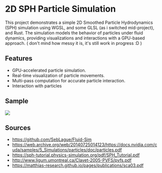 # 2D SPH Particle Simulation

This project demonstrates a simple 2D Smoothed Particle Hydrodynamics (SPH) simulation using WGSL, and some GLSL (as i switched mid-project), and Rust. The simulation models the behavior of particles under fluid dynamics, providing visualizations and interactions with a GPU-based approach. ( don't mind how messy it is, it's still work in progress :D )

## Features

- GPU-accelerated particle simulation.
- Real-time visualization of particle movements.
- Multi-pass computation for accurate particle interaction.
- Interaction with particles

## Sample
![](https://github.com/vhrollo/fluid_simulations/blob/main/example/example.gif)

## Sources
- https://github.com/SebLague/Fluid-Sim
- https://web.archive.org/web/20140725014123/https://docs.nvidia.com/cuda/samples/5_Simulations/particles/doc/particles.pdf
- https://sph-tutorial.physics-simulation.org/pdf/SPH_Tutorial.pdf
- http://www.ligum.umontreal.ca/Clavet-2005-PVFS/pvfs.pdf
- https://matthias-research.github.io/pages/publications/sca03.pdf